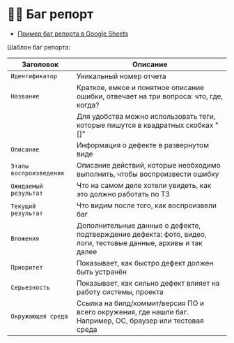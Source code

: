 # 🐞🧾 Баг репорт
-  [Пример баг репорта в Google Sheets]()

Шаблон баг репорта:

|        Заголовок        |              Описание                                                                                          |
|-------------------------|----------------------------------------------------------------------------------------------------------------|
| `Идентификатор`         | Уникальный номер отчета                                                                                        |
| `Название `             | Краткое, емкое и понятное описание ошибки, отвечает на три вопроса: что, где, когда?                           |
|                         | Для удобства можно использовать теги, которые пишутся в квадратных скобках "[]"                                |
| `Описание`              | Информация о дефекте в развернутом виде                                                                        |
| `Этапы воспроизведения` | Описание действий, которые необходимо выполнить, чтобы воспроизвести ошибку                                    |
| `Ожидаемый результат`   | Что на самом деле хотели увидеть, как это должно работать по ТЗ                                                |
| `Текущий результат`     | Что видим после того, как воспроизвели баг                                                                     |
| `Вложения`              | Дополнительные данные о дефекте, подтверждение дефекта: фото, видео, логи, тестовые данные, архивы и так далее |
| `Приоритет`             | Показывает, как быстро дефект должен быть устранён                                                             |
| `Серьезность`           | Показывает, как сильно дефект влияет на работу системы, проекта                                                |
| `Окружающая среда`      | Ссылка на билд/коммит/версия ПО и всего окружения, где нашли баг. Например, ОС, браузер или тестовая среда     |
